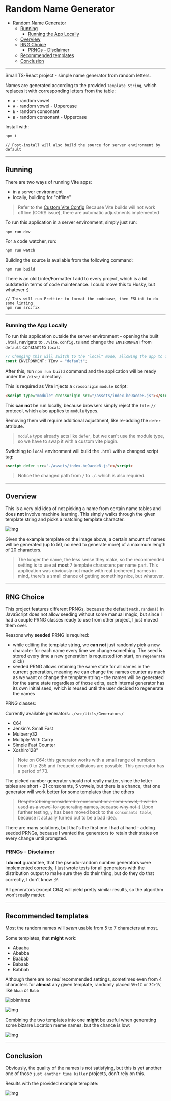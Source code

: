 # Random Name Generator

- [Random Name Generator](#random-name-generator)
  - [Running](#running)
    - [Running the App Locally](#running-the-app-locally)
  - [Overview](#overview)
  - [RNG Choice](#rng-choice)
    - [PRNGs - Disclaimer](#prngs---disclaimer)
  - [Recommended templates](#recommended-templates)
  - [Conclusion](#conclusion)

---

Small TS-React project - simple name generator from random letters.

Names are generated according to the provided `Template String`, which replaces it with corresponding letters from the table:

- `a` - random vowel
- `A` - random vowel - Uppercase
- `b` - random consonant
- `B` - random consonant - Uppercase

Install with:

```plaintext
npm i

// Post-install will also build the source for server environment by default
```

---

## Running

There are two ways of running Vite apps:

- in a server environment
- locally, building for "offline"

> Refer to the [Custom Vite Config](https://github.com/DarkStoorM/Name-Generator/blob/main/vite.config.ts#L27)
> Because Vite builds will not work offline (CORS issue), there are automatic adjustments implemented

To run this application in a server environment, simply just run:

```plaintext
npm run dev
```

For a code watcher, run:

```plaintext
npm run watch
```

Building the source is available from the following command:

```plaintext
npm run build
```

There is an old Linter/Formatter I add to every project, which is a bit outdated in terms of code maintenance. I could move this to Husky, but whatever :)

```plaintext
// This will run Prettier to format the codebase, then ESLint to do some linting
npm run src:fix
```

---

### Running the App Locally

To run this application outside the server environment - opening the built `.html`, navigate to `./vite.config.ts` and change the `ENVIRONMENT` from `default` constant to `local`:

```ts
// Changing this will switch to the "local" mode, allowing the app to open without a server
const ENVIRONMENT: TEnv = "default";
```

After this, run `npm run build` command and the application will be ready under the `/dist/` directory.

This is required as Vite injects a `crossorigin` `module` script:

```html
<script type="module" crossorigin src="/assets/index-be9acde8.js"></script>
```

This **can not** be run locally, because browsers simply reject the `file://` protocol, which also applies to `module` types.

Removing them will require additional adjustment, like re-adding the `defer` attribute.

> `module` type already acts like `defer`, but we can't use the module type, so we have to swap it with a custom vite plugin.

Switching to `local` environment will build the `.html` with a changed script tag:

```html
<script defer src="./assets/index-be9acde8.js"></script>
```

> Notice the changed path from `/` to `./`. which is also required.

---

## Overview

This is a very old idea of not picking a name from certain name tables and does **not** involve machine learning. This simply walks through the given template string and picks a matching template character.

![img](https://user-images.githubusercontent.com/7021295/246472326-ab92ef66-bc89-4c9d-81c2-f4d5f479515b.png)

Given the example template on the image above, a certain amount of names will be generated (up to 50, no need to generate more) of a maximum length of 20 characters.

> The longer the name, the less sense they make, so the recommended setting is to use **at most** 7 template characters per name part.
> This application was obviously not made with real (coherent) names in mind, there's a small chance of getting something nice, but whatever.

---

## RNG Choice

This project features different PRNGs, because the default `Math.random()` in JavaScript does not allow seeding without some manual magic, but since I had a couple PRNG classes ready to use from other project, I just moved them over.

Reasons why **seeded** PRNG is required:

- while editing the template string, we **can not** just randomly pick a new character for each name every time we change something. The seed is stored every time a new generation is requested (on start, on `regenerate` click)
- seeded PRNG allows retaining the same state for all names in the current generation, meaning we can change the names counter as much as we want or change the template string - the names will be generated for the same state regardless of those edits, each internal generator has its own initial seed, which is reused until the user decided to regenerate the names

PRNG classes:

Currently available generators: `./src/Utils/Generators/`

- C64
- Jenkin's Small Fast
- Mulberry32
- Multiply With Carry
- Simple Fast Counter
- Xoshiro128"

> Note on C64: this generator works with a small range of numbers from 0 to 255 and frequent collisions are possible. This generator has a period of 73.

The picked number generator should not really matter, since the letter tables are short - 21 consonants, 5 vowels, but there is a chance, that one generator will work better for some templates than the others

> ~~Despite `Y` being considered a consonant or a semi-vowel, it will be used as a vowel for generating names, because why not :)~~
> Upon further testing, `y` has been moved back to the `consonants table`, because it actually turned out to be a bad idea.

There are many solutions, but that's the first one I had at hand - adding seeded PRNGs, because I wanted the generators to retain their states on every change until prompted.

### PRNGs - Disclaimer

I **do not** guarantee, that the pseudo-random number generators were implemented correctly, I just wrote tests for all generators with the distribution output to make sure they do their thing, but do they do that correctly, I don't know ツ.

All generators (except C64) will yield pretty similar results, so the algorithm won't really matter.

---

## Recommended templates

Most the random names will *seem* usable from 5 to 7 characters at most.

Some templates, that **might** work:

- Abaaba
- Ababba
- Baabab
- Babaab
- Babbab

Although there are no *real* recommended settings, sometimes even from 4 characters for **almost** any given template, randomly placed `3V+1C` or `3C+1V`, like `Abaa` or `Babb`

![obimhraz](https://user-images.githubusercontent.com/7021295/247231148-235b524f-2347-478c-b695-6078e30c406a.png)

![img](https://user-images.githubusercontent.com/7021295/247231351-2f4d3508-e168-46a2-b2c9-d04f7e7968a6.png)

Combining the two templates into one **might** be useful when generating some bizarre Location meme names, but the chance is low:

![img](https://user-images.githubusercontent.com/7021295/247232365-4db41104-029f-4159-9b09-7903b7fdb0d3.png)

---

## Conclusion

Obviously, the quality of the names is not satisfying, but this is yet another one of those `just another time killer` projects, don't rely on this.

Results with the provided example template:

![img](https://user-images.githubusercontent.com/7021295/247234710-2ff84dcc-d221-4981-b5a8-cdbd346a303d.png)
